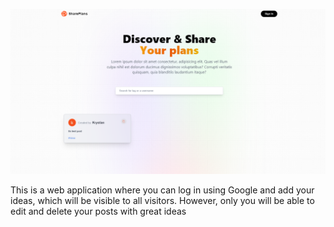 ![Image app](public\web_screen.png)

This is a web application where you can log in using Google and add your ideas, which will be visible to all visitors. However, only you will be able to edit and delete your posts with great ideas
